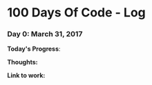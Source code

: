 # 100 Days Of Code - Log

### Day 0: March 31, 2017

**Today's Progress**: 

**Thoughts:** 

**Link to work:** 

